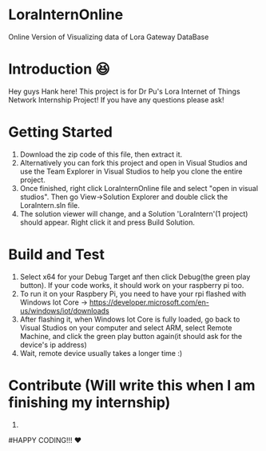 # LoraInternOnline
Online Version of Visualizing data of Lora Gateway DataBase

# Introduction :laughing:
Hey guys Hank here! This project is for Dr Pu's Lora Internet of Things Network Internship Project! If you have any questions please ask!

# Getting Started
1. Download the zip code of this file, then extract it.
1. Alternatively you can fork this project and open in Visual Studios and use the Team Explorer in Visual Studios to help you clone the entire project.
2. Once finished, right click LoraInternOnline file and select "open in visual studios". Then go View->Solution Explorer and double click the LoraIntern.sln file.
3. The solution viewer will change, and a Solution 'LoraIntern'(1 project) should appear. Right click it and press Build Solution.

# Build and Test
1. Select x64 for your Debug Target anf then click Debug(the green play button). If your code works, it should work on your raspberry pi too.
2. To run it on your Raspbery Pi, you need to have your rpi flashed with Windows Iot Core -> https://developer.microsoft.com/en-us/windows/iot/downloads
3. After flashing it, when Windows Iot Core is fully loaded, go back to Visual Studios on your computer and select ARM, select Remote Machine, and click the green play button again(it should ask for the device's ip address)
4. Wait, remote device usually takes a longer time :)

# Contribute (Will write this when I am finishing my internship)
1. 

#HAPPY CODING!!! :heart:

